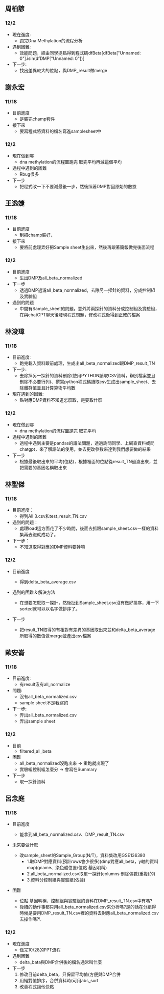 ## 周柏諺
### 12/2
- 現在進度:
	- 跑完Dna Methylation的流程分析
- 遇到困難:
	- 效能問題，經由同學提點得到程式碼dfBeta[dfBeta["Unnamed: 0"].isin(dfDMP["Unnamed: 0"])]
- 下一步:
	- 找出差異較大的位點，與DMP_result做merge

## 謝永宏
### 11/18
- 目前進度
	- 是裝完champ套件
- 接下來
	- 要寫程式將資料的檔名寫進samplesheet中
### 12/2
- 現在做到哪
	- dna methylation的流程圖跑完 取完平均再減這個平均
- 過程中遇到的困難
	- Rbug很多
- 下一步
	- 把程式改一下不要減最後一步，然後照著DMP對回原始的數據
## 王逸婕
### 11/18
- 目前進度
	- 到把champ裝好，
- 接下來
	- 要將前處理弄好把Sample sheet生出來，然後再跟著簡報做完後面流程 
### 12/2
- 目前進度
	- 生出DMP及all_beta_normalized 
- 下一步
	- 透過DMP過濾all_beta_normalized，去除另一探針的資料，分成控制組及實驗組
- 遇到的問題
	- 中間有Sample_sheet的問題，意外將兩探針的資料分成控制組及實驗組，在與chatGPT聊天後發現程式問題，修改程式後得到正確的檔案 
## 林浚瑋
### 11/18
- 目前進度: 
	- 跑完載入資料跟前處理，生成出all_beta_normalized跟DMP_result_TN  
- 下一步:
	- 去除掉另一探針的資料刪除(使用PYTHON讀取CSV資料，辦別檔案並且刪除不必要行列)、撰寫python程式碼讀取csv生成出sample_sheet、去除離群值並且計算算術平均數  
- 現在遇到的困難:
	- 點對應DMP資料不知道怎麼取，是要取什麼
### 12/2
- 現在做到哪
	- dna methylation的流程圖跑完 取完平均
- 過程中遇到的困難
	- 過程中遇到主要是pandas的語法問題，透過詢問同學、上網查資料或問chatgpt，來了解語法的使用，並去更改參數來達到我們想要做的結果
- 下一步
	- 根據最後取出來的平均(位點)，根據裡面的位點從result_TN過濾出來，並把需要的基因名稱取出來

## 林聖傑
### 11/18
- 目前進度：
	- 得到All β.csv和test_result_TN.csv
- 遇到的問題：
	- 處理load這方面花了不少時間，後面去抓跟sample_sheet.csv一樣的資料集再去跑就成功了。
- 下一步：
	- 不知道取得對應的DMP資料要幹嘛
### 12/2
- 目前進度
	- 得到delta_beta_average.csv

- 遇到的困難＆解決方法
	- 在想要怎麼取一探針，然後扯到Sample_sheet.csv沒有做好排序，用一下sorted就可以以名字做排序了。

- 下一步
	- 把result_TN取得的有相對有差異的基因取出來並和delta_beta_average所取得的數值做merge並產出csv檔案
## 歐安崙
### 11/18
- 目前進度:
	- 有result沒有all_normalize
- 問題:
	- 沒有all_beta_normalized.csv
	- sample sheet不是我寫的
- 下一步:
	- 弄出all_beta_normalized.csv
	- 弄出sample sheet
### 12/2
- 目前
	- filtered_all_beta
- 困難
	- all_beta_normalized沒跑出來 -> 重跑就出現了
	- 實驗組控制組怎麼分 -> 會寫在Summary
- 下一步
	- 取一探針資料
## 呂念庭
### 11/18
- 目前進度
	- 能拿到all_beta_normalized.csv、DMP_result_TN.csv

- 未來要做什麼
	- 改sample_sheet的Sample_Group(N/T)，資料集改用GSE136380
		- 1.取DMP對應資料(預計rows會少很多)(dmp對應all_beta，y軸的資料map(gname、染色體位置/位點 基因明稱)
		- 2.all_beta_normalized.csv取單一探針(columns 刪除偶數(重複)的)
		- 3.資料分控制組與實驗組(依據)

- 困難
	- 位點 基因明稱、控制組與實驗組的資料在DMP_result_TN.csv中有嗎?
	- 後續的動作事都只用all_beta_normalized.csv來分析嗎?是的話在分組得時候是要用DMP_result_TN.csv裡的資料去對應all_beta_normalized.csv去操作嗎?\
### 12/2
- 現在進度
	- 做完10/28的PPT流程
- 遇到困難
	- delta_bata與DMP合併後的檔名通常叫什麼
- 下一步
	1. 修改目前delta_beta，只保留平均值(方便與DMP合併
	2. 用絕對值排序，合併資料時(可用abs_sort
	3. 改善程式讓他快點

